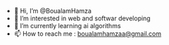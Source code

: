 - 👋 Hi, I’m @BoualamHamza
- 👀 I’m interested in web and softwar developing
- 🌱 I’m currently learning ai algorithms
- 📫 How to reach me : boualamhamzaa@gmail.com

<!---
BoualamHamza/BoualamHamza is a ✨ special ✨ repository because its `README.md` (this file) appears on your GitHub profile.
You can click the Preview link to take a look at your changes.
--->
